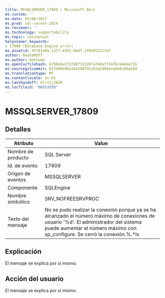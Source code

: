 ```yaml
---
title: MSSQLSERVER_17809 | Microsoft Docs
ms.custom: ''
ms.date: 03/06/2017
ms.prod: sql-server-2014
ms.reviewer: ''
ms.technology: supportability
ms.topic: conceptual
helpviewer_keywords:
- 17809 (Database Engine error)
ms.assetid: d7f81e0a-13f7-42b2-bddf-1f6b95321fa7
author: MashaMSFT
ms.author: mathoma
ms.openlocfilehash: 6798a6a373fd8f72226fa740aff2476cb44ee71b
ms.sourcegitcommit: b57d98e9b2444348f95c83a24b8eea0e6c9da58d
ms.translationtype: MT
ms.contentlocale: es-ES
ms.lasthandoff: 07/21/2020
ms.locfileid: "86553550"
---
```

# <a name="mssqlserver_17809"></a>MSSQLSERVER_17809
    
## <a name="details"></a>Detalles  
  
|Atributo|Value|  
|-|-|  
|Nombre de producto|SQL Server|  
|Id. de evento|17809|  
|Origen de eventos|MSSQLSERVER|  
|Componente|SQLEngine|  
|Nombre simbólico|SRV_NOFREESRVPROC|  
|Texto del mensaje|No se pudo realizar la conexión porque ya se ha alcanzado el número máximo de conexiones de usuario '%d'. El administrador del sistema puede aumentar el número máximo con sp_configure. Se cerró la conexión.%.*ls|  
  
## <a name="explanation"></a>Explicación  
 El mensaje se explica por sí mismo.  
  
## <a name="user-action"></a>Acción del usuario  
 El mensaje se explica por sí mismo.  
  
  
